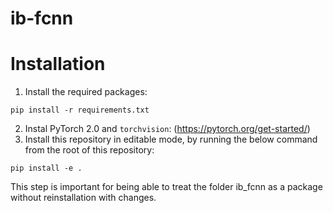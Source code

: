 # ib-fcnn

# Installation
1. Install the required packages:
```
pip install -r requirements.txt
```
2. Instal PyTorch 2.0 and `torchvision`: (https://pytorch.org/get-started/)
3. Install this repository in editable mode, by running the below command from the root of this repository:
```
pip install -e .
```
This step is important for being able to treat the folder ib_fcnn as a package without reinstallation with changes.
